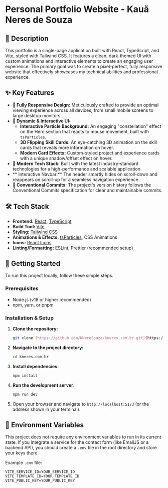 # Personal Portfolio Website - Kauã Neres de Souza

## 📜 Description

This portfolio is a single-page application built with React, TypeScript, and Vite, styled with Tailwind CSS. It features a clean, dark-themed UI with custom animations and interactive elements to create an engaging user experience. The primary goal was to create a pixel-perfect, fully responsive website that effectively showcases my technical abilities and professional experience.

## ✨ Key Features

- **📱 Fully Responsive Design:** Meticulously crafted to provide an optimal viewing experience across all devices, from small mobile screens to large desktop monitors.
- **🎨 Dynamic & Interactive UI:**
  - **Interactive Particle Background:** An engaging "constellation" effect on the Hero section that reacts to mouse movement, built with `tsParticles`.
  - **3D Flipping Skill Cards:** An eye-catching 3D animation on the skill cards that reveals more information on hover.
  - **Modern Card Effects:** Custom-styled project and experience cards with a unique shadow/offset effect on hover.
- **🚀 Modern Tech Stack:** Built with the latest industry-standard technologies for a high-performance and scalable application.
- ** Interactive Navbar:** The header smartly hides on scroll-down and reappears on scroll-up for a seamless navigation experience.
- **📝 Conventional Commits:** The project's version history follows the Conventional Commits specification for clear and maintainable commits.

## 🛠️ Tech Stack

- **Frontend:** [React](https://react.dev/), [TypeScript](https://www.typescriptlang.org/)
- **Build Tool:** [Vite](https://vitejs.dev/)
- **Styling:** [Tailwind CSS](https://tailwindcss.com/)
- **Animations & Effects:** [tsParticles](https://particles.js.org/), CSS Animations
- **Icons:** [React Icons](https://react-icons.github.io/react-icons/)
- **Linting/Formatting:** ESLint, Prettier (recommended setup)

## 🚀 Getting Started

To run this project locally, follow these simple steps.

### Prerequisites

- Node.js (v18 or higher recommended)
- npm, yarn, or pnpm

### Installation & Setup

1.  **Clone the repository:**

    ```bash
    git clone [https://github.com/KNereSouza/kneres.com.br.git](https://github.com/KNereSouza/kneres.com.br.git)
    ```

2.  **Navigate to the project directory:**

    ```bash
    cd kneres.com.br
    ```

3.  **Install dependencies:**

    ```bash
    npm install
    ```

4.  **Run the development server:**

    ```bash
    npm run dev
    ```

5.  Open your browser and navigate to `http://localhost:5173` (or the address shown in your terminal).

## 📄 Environment Variables

This project does not require any environment variables to run in its current state. If you integrate a service for the contact form (like EmailJS or a backend API), you should create a `.env` file in the root directory and store your keys there.

Example `.env` file:

```.env
VITE_SERVICE_ID=YOUR_SERVICE_ID
VITE_TEMPLATE_ID=YOUR_TEMPLATE_ID
VITE_PUBLIC_KEY=YOUR_PUBLIC_KEY
```
